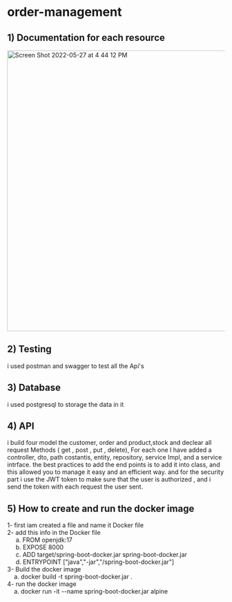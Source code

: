 # order-management
## 1) Documentation for each resource 
<img width="649" alt="Screen Shot 2022-05-27 at 4 44 12 PM" src="https://user-images.githubusercontent.com/81861451/171474511-611d4df0-ba73-48bc-8cb3-b006658be747.png">


## 2) Testing 
i used postman and swagger to test all the Api's


## 3) Database
i used postgresql to storage the data in it




## 4) API
i build four model the customer, order and product,stock
and declear all request Methods ( get , post , put , delete), For each one I have added a controller, dto, path costantis, entity, repository, service Impl, and a service intrface.
the best practices to add the end points is to add it into class, and this allowed you to manage it easy and an efficient way.
and for the security part i use the JWT token to make sure that the user is authorized , and i send the token with each request the user sent.
 ## 5) How to create and run the docker image
  1- first iam created a file and name it Docker file <br />
  2- add this info in the Docker file <br />
&nbsp;&nbsp;&nbsp;&nbsp; a. FROM openjdk:17 <br />
&nbsp;&nbsp;&nbsp;&nbsp; b. EXPOSE 8000 <br />
&nbsp;&nbsp;&nbsp;&nbsp; c. ADD target/spring-boot-docker.jar spring-boot-docker.jar <br />
&nbsp;&nbsp;&nbsp;&nbsp; d. ENTRYPOINT ["java","-jar","/spring-boot-docker.jar"] <br />
3- Build the docker image <br />
&nbsp;&nbsp;&nbsp;&nbsp;a. docker build -t spring-boot-docker.jar .<br />
4- run the docker image <br />
&nbsp;&nbsp;&nbsp;&nbsp;a. docker run -it --name spring-boot-docker.jar alpine<br />
